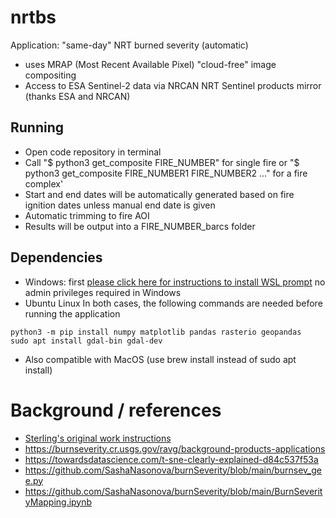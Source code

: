 # nrtbs
Application: "same-day" NRT burned severity (automatic)

* uses MRAP (Most Recent Available Pixel) "cloud-free" image compositing
* Access to ESA Sentinel-2 data via NRCAN NRT Sentinel products mirror (thanks ESA and NRCAN) 
 
## Running
* Open code repository in terminal
* Call "$ python3 get_composite FIRE_NUMBER" for single fire or "$ python3 get_composite FIRE_NUMBER1 FIRE_NUMBER2 ..." for a fire complex'
* Start and end dates will be automatically generated based on fire ignition dates unless manual end date is given
* Automatic trimming to fire AOI
* Results will be output into a FIRE_NUMBER_barcs folder
## Dependencies
* Windows: first [please click here for instructions to install WSL prompt](https://learn.microsoft.com/en-us/windows/wsl/install) no admin privileges required in Windows
* Ubuntu Linux
In both cases, the following commands are needed before running the application
```
python3 -m pip install numpy matplotlib pandas rasterio geopandas
sudo apt install gdal-bin gdal-dev
```
* Also compatible with MacOS (use brew install instead of sudo apt install) 

# Background / references
* [Sterling's original work instructions](doc/TASK.md)
* https://burnseverity.cr.usgs.gov/ravg/background-products-applications
* https://towardsdatascience.com/t-sne-clearly-explained-d84c537f53a
* https://github.com/SashaNasonova/burnSeverity/blob/main/burnsev_gee.py
* https://github.com/SashaNasonova/burnSeverity/blob/main/BurnSeverityMapping.ipynb
